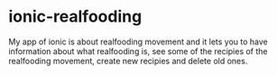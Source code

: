 # ionic-realfooding

My app of ionic is about realfooding movement and it lets you to have information about what realfooding is, see some of the recipies of the realfooding movement, create new recipies and delete old ones. 
